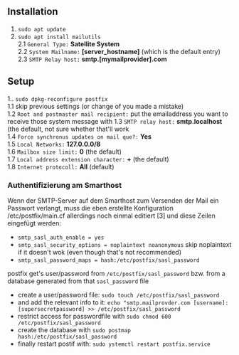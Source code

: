 ## Installation

1. `sudo apt update`
2. `sudo apt install mailutils`  
2.1 `General Type:` **Satellite System**   
2.2 `System Mailname:` **[server_hostname]** (which is the default entry)  
2.3 `SMTP Relay host:` **smtp.[mymailprovider].com**  

## Setup

1.. `sudo dpkg-reconfigure postfix`  
1.1 skip previous settings (or change of you made a mistake)  
1.2 `Root and postmaster mail recipient:` put the emailaddress you want to receive those system message with
1.3 `SMTP relay host:` **smtp.localhost** (the default, not sure whether that'll work  
1.4 `Force synchronus updates on mail que?:` **Yes**  
1.5 `Local Networks:` **127.0.0.0/8**  
1.6 `Mailbox size limit:` **0** (the default)  
1.7 `Local address extension character:` **+** (the default)  
1.8 `Internet protocoll:` **All** (default)  

### Authentifizierung am Smarthost

Wenn der SMTP-Server auf dem Smarthost zum Versenden der Mail ein Passwort verlangt, muss die eben erstellte Konfiguration /etc/postfix/main.cf allerdings noch einmal editiert [3] und diese Zeilen eingefügt werden:

- `smtp_sasl_auth_enable = yes`  
- `smtp_sasl_security_options = noplaintext noanonymous` skip noplaintext if it doesn't wok (even though that's not recommended)  
- `smtp_sasl_password_maps = hash:/etc/postfix/sasl_password`
  
postfix get's user/password from `/etc/postfix/sasl_password` bzw. from a database generated from that `sasl_password` file  
  
- create a user/password file: `sudo touch /etc/postfix/sasl_password`  
- and add the relevant info to it: `echo "smtp.mailprovder.com [username]:[supersecretpassword] >> /etc/postfix/sasl_password`  
- restrict access for passwordfile with `sudo chmod 600 /etc/postfix/sasl_password`  
- create the database with `sudo postmap hash:/etc/postfix/sasl_password`  
- finally restart postif with: `sudo ystemctl restart postfix.service`
